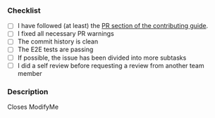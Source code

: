 ### Checklist

<!-- [x] instead of [ ] checks the task -->

- [ ] I have followed (at least) the [PR section of the contributing guide](https://github.com/openkfw/TruBudget/blob/main/.github/CONTRIBUTING.md#open-a-pull-request).
- [ ] I fixed all necessary PR warnings
- [ ] The commit history is clean
- [ ] The E2E tests are passing
- [ ] If possible, the issue has been divided into more subtasks
- [ ] I did a self review before requesting a review from another team member

### Description

<!-- Adding following line closes the mentioned issue automatically when the PR is merged -->
<!-- e.g. "Closes #123" -->

Closes ModifyMe
